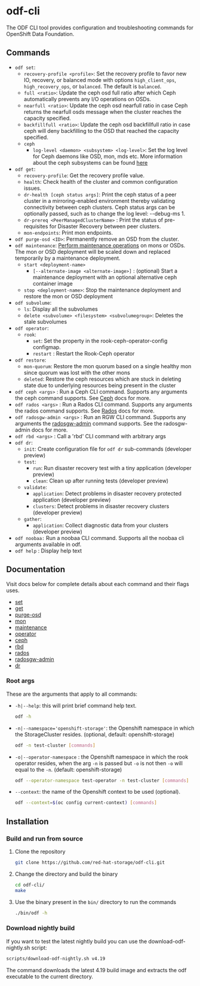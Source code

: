 # odf-cli

The ODF CLI tool provides configuration and troubleshooting commands for OpenShift Data Foundation.

## Commands

- `odf set`:
  - `recovery-profile <profile>`: Set the recovery profile to favor new IO, recovery, or balanced mode with options `high_client_ops`, `high_recovery_ops`, or `balanced`. The default is `balanced`.
  - `full <ratio>`: Update the ceph osd full ratio after which Ceph automatically prevents any I/O operations on OSDs.
  - `nearfull <ratio>`: Update the ceph osd nearfull ratio in case Ceph returns the nearfull osds message when the cluster reaches the capacity specified.
  - `backfillfull <ratio>`:  Update the ceph osd backfillfull ratio in case ceph will deny backfilling to the OSD that reached the capacity specified.
  - `ceph`
    - `log-level <daemon> <subsystem> <log-level>`: Set the log level for Ceph daemons like OSD, mon, mds etc. More information about the ceph subsystems can be found [here](https://docs.ceph.com/en/latest/rados/troubleshooting/log-and-debug/#ceph-subsystems)
- `odf get`:
  - `recovery-profile`: Get the recovery profile value.
  - `health`: Check health of the cluster and common configuration issues.
  - `dr-health [ceph status args]`: Print the ceph status of a peer cluster in a mirroring-enabled environment thereby validating connectivity between ceph clusters. Ceph status args can be optionally passed, such as to change the log level: --debug-ms 1.
  - `dr-prereq <PeerManagedClusterName>` : Print the status of pre-requisites for Disaster Recovery between peer clusters.
  - `mon-endpoints`: Print mon endpoints.
- `odf purge-osd <ID>`: Permanently remove an OSD from the cluster.
- `odf maintenance`: [Perform maintenance operations](docs/maintenance.md) on mons or OSDs. The mon or OSD deployment will be scaled down and replaced temporarily by a maintenance deployment.
  - `start <deployment-name>`
    - `[--alternate-image <alternate-image>]` : (optional) Start a maintenance deployment with an optional alternative ceph container image
  - `stop <deployment-name>`: Stop the maintenance deployment and restore the mon or OSD deployment
- `odf subvolume`:
  - `ls`: Display all the subvolumes
  - `delete <subvolume> <filesystem> <subvolumegroup>`: Deletes the stale subvolumes
- `odf operator`:
  - `rook`:
    - `set`: Set the property in the rook-ceph-operator-config configmap.
    - `restart` : Restart the Rook-Ceph operator
- `odf restore`:
  - `mon-quorum`: Restore the mon quorum based on a single healthy mon since quorum was lost with the other mons
  - `deleted`: Restore the ceph resources which are stuck in deleting state due to underlying resources being present in the cluster
- `odf ceph <args>` : Run a Ceph CLI command. Supports any arguments the ceph command supports. See [Ceph](https://docs.ceph.com/en/pacific/start/intro/) docs for more.
- `odf rados <args>` : Run a Rados CLI command. Supports any arguments the rados command supports. See [Rados](https://docs.ceph.com/en/latest/man/8/rados/) docs for more.
- `odf radosgw-admin <args>` : Run an RGW CLI command. Supports any arguments the [radosgw-admin](https://docs.ceph.com/en/latest/man/8/radosgw-admin/) command supports. See the radosgw-admin docs for more.
- `odf rbd <args>` : Call a 'rbd' CLI command with arbitrary args
- `odf dr`:
  - `init`: Create configuration file for `odf dr` sub-commands (developer preview)
  - `test`:
    - `run`: Run disaster recovery test with a tiny application (developer preview)
    - `clean`: Clean up after running tests (developer preview)
  - `validate`:
    - `application`: Detect problems in disaster recovery protected application (developer preview)
    - `clusters`: Detect problems in disaster recovery clusters (developer preview)
  - `gather`:
    - `application`: Collect diagnostic data from your clusters (developer preview)
- `odf noobaa:` Run a noobaa CLI command. Supports all the noobaa cli arguments available in odf.
- `odf help` : Display help text

## Documentation

Visit docs below for complete details about each command and their flags uses.

- [set](docs/set.md)
- [get](docs/get.md)
- [purge-osd](docs/purge_osd.md)
- [mon](docs/mons.md)
- [maintenance](docs/maintenance.md)
- [operator](docs/operator.md)
- [ceph](docs/ceph.md)
- [rbd](docs/ceph.md#rbd)
- [rados](docs/ceph.md#rados)
- [radosgw-admin](docs/ceph.md#radosgw-admin)
- [dr](docs/dr.md)

### Root args

These are the arguments that apply to all commands:

- `-h|--help`: this will print brief command help text.

    ```bash
    odf -h
    ```

- `-n|--namespace='openshift-storage'`: the Openshift namespace in which the StorageCluster resides. (optional,  default: openshift-storage)

    ```bash
    odf -n test-cluster [commands]
    ```

- `-o|--operator-namespace` : the Openshift namespace in which the rook operator resides, when the arg `-n` is passed but `-o` is not then `-o` will equal to the `-n`. (default: openshift-storage)

    ```bash
    odf --operator-namespace test-operator -n test-cluster [commands]
    ```

- `--context`: the name of the Openshift context to be used (optional).

    ```bash
    odf --context=$(oc config current-context) [commands]
    ```

## Installation

### Build and run from source

1. Clone the repository

    ```bash
    git clone https://github.com/red-hat-storage/odf-cli.git
    ```

2. Change the directory and build the binary

    ```bash
    cd odf-cli/
    make
    ```

3. Use the binary present in the `bin/` directory to run the commands

    ```bash
    ./bin/odf -h
    ```

### Download nightly build

If you want to test the latest nightly build you can use the
download-odf-nightly.sh script:

```bash
scripts/download-odf-nightly.sh v4.19
```

The command downloads the latest 4.19 build image and extracts the odf
executable to the current directory.
